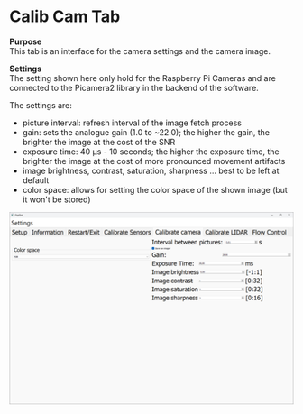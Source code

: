 # Calib Cam Tab

**Purpose**  
This tab is an interface for the camera settings and the camera image.

**Settings**  
The setting shown here only hold for the Raspberry Pi Cameras and are connected to the Picamera2 library in the backend of the software.

The settings are:  
- picture interval: refresh interval of the image fetch process
- gain: sets the analogue gain (1.0 to ~22.0); the higher the gain, the brighter the image at the cost of the SNR
- exposure time: 40 µs - 10 seconds; the higher the exposure time, the brighter the image at the cost of more pronounced movement artifacts
- image brightness, contrast, saturation, sharpness ... best to be left at default
- color space: allows for setting the color space of the shown image (but it won't be stored)

![cam](docs/cam.png)